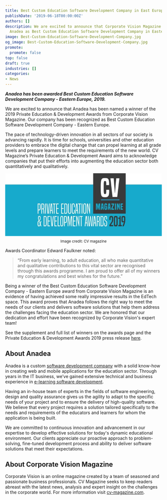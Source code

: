 ```yaml
---
title: Best Custom Education Software Development Company in East Europe
publishDate: '2019-06-18T00:00:00Z'
authors: []
description: We are excited to announce that Corporate Vision Magazine recognized
  Anadea as Best Custom Education Software Development Company in Eastern Europe.
image: Best-Custom-Education-Software-Development-Company.jpg
og_image: Best-Custom-Education-Software-Development-Company.jpg
promote:
  promote: false
top: false
draft: true
industries: []
categories:
- News
---
```

<script type="application/ld+json">
{
 "@context": "https://schema.org",
 "@type": "Article",
 "author": "Anadea",
 "name": "Anadea Wins Private Education & Development Award 2019 by CV Magazine"
}
</script>
***Anadea has been awarded Best Custom Education Software Development Company - Eastern Europe, 2019.***

We are excited to announce that Anadea has been named a winner of the 2019 Private Education & Development Awards from Corporate Vision Magazine. Our company has been recognized as Best Custom Education Software Development Company - Eastern Europe.

The pace of technology-driven innovation in all sectors of our society is advancing rapidly. It is time for schools, universities and other education providers to embrace the digital change that can propel learning at all grade levels and prepare learners to meet the requirements of the new world. CV Magazine’s Private Education & Development Award aims to acknowledge companies that put their efforts into augmenting the education sector both quantitatively and qualitatively.

<center><img src="Private-Education-and-Development-Award.jpg" alt="Private Education and Development Award 2019"></center>
<center><sub>Image credit: CV magazine</sub></center>

Awards Coordinator Edward Faulkner noted:
> “From early learning, to adult education, all who make quantitative and qualitative contributions to this vital sector are recognised through this awards programme. I am proud to offer all of my winners my congratulations and best wishes for the future.”

Being a winner of the Best Custom Education Software Development Company - Eastern Europe award from Corporate Vision Magazine is an evidence of having achieved some really impressive results in the EdTech space. This award proves that Anadea follows the right way to meet the needs of our clients and delivers software solutions that help them address the challenges facing the education sector. We are honored that our dedication and effort have been recognized by Corporate Vision's expert team!

See the supplement and full list of winners on the awards page and the Private Education & Development Awards 2019 press release <a href="http://www.corporatevision-news.com/2019-the-private-education-development-awards-2019-press-release/" rel="nofollow" target="_blank">here</a>.

## About Anadea

Anadea is a custom [software development company](https://anadea.info/) with a solid know-how in creating web and mobile applications for the education sector. Through years in the IT business, we’ve gained extensive technical and business experience in [e-learning software development](https://anadea.info/solutions/e-learning-software-development).

Having an in-house team of experts in the fields of software engineering, design and quality assurance gives us the agility to adapt to the specific needs of your project and to ensure the delivery of high-quality software. We believe that every project requires a solution tailored specifically to the needs and requirements of the educators and learners for whom the application is being built.

We are committed to continuous innovation and advancement in our expertise to develop effective solutions for today's dynamic educational environment. Our clients appreciate our proactive approach to problem-solving, fine-tuned development process and ability to deliver software solutions that meet their expectations.

## About Corporate Vision Magazine

Corporate Vision is an online magazine created by a team of seasoned and passionate business professionals. CV Magazine seeks to keep readers abreast with the latest news, analysis and expert insight on the challenges in the corporate world. For more information visit <a href="https://www.corporatevision-news.com/" target="_blank">cv-magazine.com</a>.
